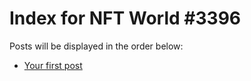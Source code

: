 # Index for NFT World #3396
Posts will be displayed in the order below:

- [Your first post](./001-first.md)

